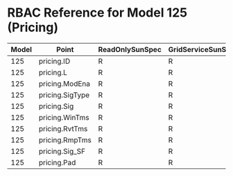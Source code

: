 # RBAC Reference for Model 125 (Pricing)

| Model | Point | ReadOnlySunSpec | GridServiceSunSpec | NetworkAdministratorSunSpec | SuperAdministratorSpec | 
|-------|-------|------------------|---------------------|------------------|--------------------|
| 125 | pricing.ID | R | R | R | R |
| 125 | pricing.L | R | R | R | R |
| 125 | pricing.ModEna | R | R | R | R |
| 125 | pricing.SigType | R | R | R | R |
| 125 | pricing.Sig | R | R | R | R |
| 125 | pricing.WinTms | R | R | R | R |
| 125 | pricing.RvtTms | R | R | R | R |
| 125 | pricing.RmpTms | R | R | R | R |
| 125 | pricing.Sig_SF | R | R | R | R |
| 125 | pricing.Pad | R | R | R | R |
